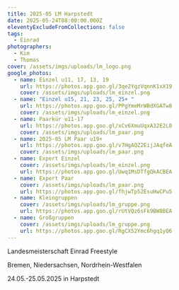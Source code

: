 ```yaml
---
title: 2025-05 LM Harpstedt
date: 2025-05-24T08:00:00.000Z
eleventyExcludeFromCollections: false
tags:
  - Einrad
photographers:
  - Kim
  - Thomas
cover: /assets/imgs/uploads/lm_logo.png
google_photos:
  - name: Einzel u11, 17, 13, 19
    url: https://photos.app.goo.gl/3qe2YqzVqnnK1xX19
    cover: /assets/imgs/uploads/lm_einzel.png
  - name: "Einzel u15, 21, 23, 25, 25+ "
    url: https://photos.app.goo.gl/PPgYmeMrWBdXGATw8
    cover: /assets/imgs/uploads/lm_einzel.png
  - name: Paarkür u11-17
    url: https://photos.app.goo.gl/xCv6XmuUqxA32E2L8
    cover: /assets/imgs/uploads/lm_paar.png
  - name: 2025-05 LM Paar u19+
    url: https://photos.app.goo.gl/v7HgAQZ2EijJAqfeA
    cover: /assets/imgs/uploads/lm_paar.png
  - name: Expert Einzel
    cover: /assets/imgs/uploads/lm_einzel.png
    url: https://photos.app.goo.gl/Uwq1MsDTfgQkACBEA
  - name: Expert Paar
    cover: /assets/imgs/uploads/lm_paar.png
    url: https://photos.app.goo.gl/fhjwTp52EsuHwCPu5
  - name: Kleingruppen
    cover: /assets/imgs/uploads/lm_gruppe.png
    url: https://photos.app.goo.gl/rUtVQz6sFk9BW8BEA
  - name: Großgruppen
    cover: /assets/imgs/uploads/lm_gruppe.png
    url: https://photos.app.goo.gl/RgCX52Ymc6hgq1yQ6
---
```

Landesmeisterschaft Einrad Freestyle

Bremen, Niedersachsen, Nordrhein-Westfalen

24.05.-25.05.2025 in Harpstedt
